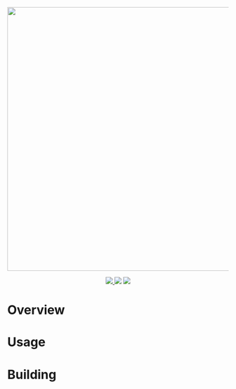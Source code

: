 <p align="center">
    <img width="600px" src="https://github.com/user-attachments/assets/1cd0a6de-ea33-47f1-b8b4-9931e9c42260">
</p>
<div align="center">
    <a href="https://github.com/cwielder/coldcpu/wiki">
        <img src="https://img.shields.io/badge/docs-latest-blue.svg?style=flat">
    </a>
    <img src="https://sloc.xyz/github/cwielder/coldcpu">
    <a href="https://github.com/cwielder/coldcpu/blob/main/LICENSE.txt">
        <img src="https://img.shields.io/github/license/cwielder/coldcpu?style=flat">
    </a>
</div>

# Overview

# Usage

# Building

